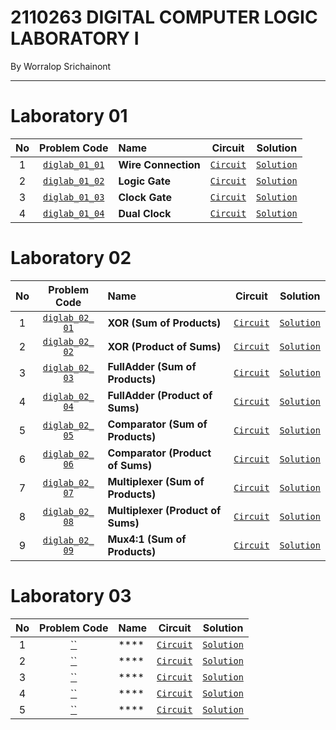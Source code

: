 # 2110263 DIGITAL COMPUTER LOGIC LABORATORY I
By Worralop Srichainont

---

# Laboratory 01
| No | Problem Code | Name | Circuit | Solution |
| :---: | :---: | :--- | :---: | :---: |
| 1 | [`diglab_​01_​01`](https://drive.google.com/file/d/1Gn-hov5iGPHokrjBNkY5xGgCXVn0SdoW/view?usp=drive_link) | **Wire Connection** | [`Circuit`]() | [`Solution`]() |
| 2 | [`diglab_​01_​02`](https://drive.google.com/file/d/1ECKTJ3_2rWUxxlB6zigvz5GRagNEbqDO/view?usp=drive_link) | **Logic Gate** | [`Circuit`]() | [`Solution`]() |
| 3 | [`diglab_​01_​03`](https://drive.google.com/file/d/10cgeXQqJvZJO_8lcn8iLhOKXUANPU1IW/view?usp=drive_link) | **Clock Gate** | [`Circuit`]() | [`Solution`]() |
| 4 | [`diglab_​01_​04`](https://drive.google.com/file/d/1udbvVFgOMJW1BoB1krBcbFyXEP_90eTK/view?usp=drive_link) | **Dual Clock** | [`Circuit`]() | [`Solution`]() |

# Laboratory 02
| No | Problem Code | Name | Circuit | Solution |
| :---: | :---: | :--- | :---: | :---: |
| 1 | [`diglab_​02_​01`](https://drive.google.com/file/d/1X58ZSczfBssWzQGDQZVs-rJgAqAgLOG5/view?usp=drive_link) | **XOR (Sum of Products)** | [`Circuit`]() | [`Solution`]() |
| 2 | [`diglab_​02_​02`](https://drive.google.com/file/d/12nkSeHxiNem1i3mO-BABmvpC8ueVb1ZY/view?usp=drive_link) | **XOR (Product of Sums)** | [`Circuit`]() | [`Solution`]() |
| 3 | [`diglab_​02_​03`](https://drive.google.com/file/d/1W0zyqn9E_a2-WQ19l-L3xpcZyvcE8bzV/view?usp=drive_link) | **FullAdder (Sum of Products)** | [`Circuit`]() | [`Solution`]() |
| 4 | [`diglab_​02_​04`](https://drive.google.com/file/d/16HCbbrqRba3GJ2d0AD0ZKvdQQFeRKjz1/view?usp=drive_link) | **FullAdder (Product of Sums)** | [`Circuit`]() | [`Solution`]() |
| 5 | [`diglab_​02_​05`](https://drive.google.com/file/d/1Sne5lBG-NsupPsBlxRyze35h4b-5ZpJw/view?usp=drive_link) | **Comparator (Sum of Products)** | [`Circuit`]() | [`Solution`]() |
| 6 | [`diglab_​02_​06`](https://drive.google.com/file/d/1fzbXE230PaqTj0PeoZD5sVsxrSNBx3O4/view?usp=drive_link) | **Comparator (Product of Sums)** | [`Circuit`]() | [`Solution`]() |
| 7 | [`diglab_​02_​07`](https://drive.google.com/file/d/1hbqErgX2DjF8mVMXwD9yQRe7qE2FMo8i/view?usp=drive_link) | **Multiplexer (Sum of Products)** | [`Circuit`]() | [`Solution`]() |
| 8 | [`diglab_​02_​08`](https://drive.google.com/file/d/1cgN1CoPt-9dDRTEL3GCghg49iHBdRUZr/view?usp=drive_link) | **Multiplexer (Product of Sums)** | [`Circuit`]() | [`Solution`]() |
| 9 | [`diglab_​02_​09`](https://drive.google.com/file/d/1ngDn0xtNYtUdcPsC_CHHoyIEIOocsJhk/view?usp=drive_link) | **Mux4:1 (Sum of Products)** | [`Circuit`]() | [`Solution`]() |

# Laboratory 03
| No | Problem Code | Name | Circuit | Solution |
| :---: | :---: | :--- | :---: | :---: |
| 1 | [``]() | **** | [`Circuit`]() | [`Solution`]() |
| 2 | [``]() | **** | [`Circuit`]() | [`Solution`]() |
| 3 | [``]() | **** | [`Circuit`]() | [`Solution`]() |
| 4 | [``]() | **** | [`Circuit`]() | [`Solution`]() |
| 5 | [``]() | **** | [`Circuit`]() | [`Solution`]() |
